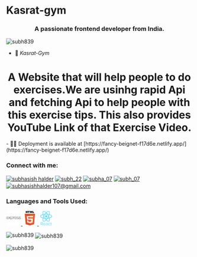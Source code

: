 # Kasrat-gym

          
<h3 align="center">A passionate frontend developer from India.</h3>

<p align="left"> <img src="https://komarev.com/ghpvc/?username=subh839&label=Profile%20views&color=0e75b6&style=flat" alt="subh839" /> </p>

- 🔭  *Kasrat-Gym*
 <h1 align="center">A Website that will help people to do exercises.We are usinhg rapid Api and fetching Api to help people with this exercise tips. This also provides YouTube Link of that Exercise Video. </h1>
- 👨‍💻  Deployment is available at [https://fancy-beignet-f17d6e.netlify.app/](https://fancy-beignet-f17d6e.netlify.app/)

<h3 align="left">Connect with me:</h3>
<p align="left">
<a href="https://linkedin.com/in/subhasish halder" target="blank"><img align="center" src="https://raw.githubusercontent.com/rahuldkjain/github-profile-readme-generator/master/src/images/icons/Social/linked-in-alt.svg" alt="subhasish halder" height="30" width="40" /></a>
<a href="https://www.codechef.com/users/subh_22" target="blank"><img align="center" src="https://cdn.jsdelivr.net/npm/simple-icons@3.1.0/icons/codechef.svg" alt="subh_22" height="30" width="40" /></a>
<a href="https://codeforces.com/profile/subha_07" target="blank"><img align="center" src="https://raw.githubusercontent.com/rahuldkjain/github-profile-readme-generator/master/src/images/icons/Social/codeforces.svg" alt="subha_07" height="30" width="40" /></a>
<a href="https://www.leetcode.com/subh_07" target="blank"><img align="center" src="https://raw.githubusercontent.com/rahuldkjain/github-profile-readme-generator/master/src/images/icons/Social/leet-code.svg" alt="subh_07" height="30" width="40" /></a>
<a href="https://auth.geeksforgeeks.org/user/subhasishhalder107@gmail.com" target="blank"><img align="center" src="https://raw.githubusercontent.com/rahuldkjain/github-profile-readme-generator/master/src/images/icons/Social/geeks-for-geeks.svg" alt="subhasishhalder107@gmail.com" height="30" width="40" /></a>
</p>

<h3 align="left">Languages and Tools Used:</h3>
 <a href="https://expressjs.com" target="_blank" rel="noreferrer"> <img src="https://raw.githubusercontent.com/devicons/devicon/master/icons/express/express-original-wordmark.svg" alt="express" width="40" height="40"/> </a> <a href="https://www.w3.org/html/" target="_blank" rel="noreferrer"> <img src="https://raw.githubusercontent.com/devicons/devicon/master/icons/html5/html5-original-wordmark.svg" alt="html5" width="40" height="40"/> </a>    <a href="https://reactjs.org/" target="_blank" rel="noreferrer"> <img src="https://raw.githubusercontent.com/devicons/devicon/master/icons/react/react-original-wordmark.svg" alt="react" width="40" height="40"/> </a> </p>

<p><img align="left" src="https://github-readme-stats.vercel.app/api/top-langs?username=subh839&show_icons=true&locale=en&layout=compact" alt="subh839" /></p>

<p>&nbsp;<img align="center" src="https://github-readme-stats.vercel.app/api?username=subh839&show_icons=true&locale=en" alt="subh839" /></p>

<p><img align="center" src="https://github-readme-streak-stats.herokuapp.com/?user=subh839&" alt="subh839" /></p>

